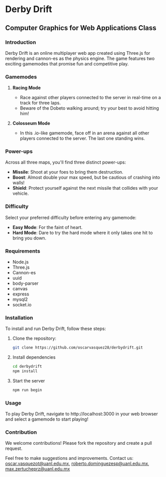 # Derby Drift

## Computer Graphics for Web Applications Class

### Introduction
Derby Drift is an online multiplayer web app created using Three.js for rendering and cannon-es as the physics engine. The game features two exciting gamemodes that promise fun and competitive play.

### Gamemodes
1. **Racing Mode**
   - Race against other players connected to the server in real-time on a track for three laps.
   - Beware of the Dobeto walking around; try your best to avoid hitting him!

2. **Colosseum Mode**
   - In this .io-like gamemode, face off in an arena against all other players connected to the server. The last one standing wins.

### Power-ups
Across all three maps, you'll find three distinct power-ups:
- **Missile**: Shoot at your foes to bring them destruction.
- **Boost**: Almost double your max speed, but be cautious of crashing into walls!
- **Shield**: Protect yourself against the next missile that collides with your vehicle.

### Difficulty
Select your preferred difficulty before entering any gamemode:
- **Easy Mode**: For the faint of heart.
- **Hard Mode**: Dare to try the hard mode where it only takes one hit to bring you down.

### Requirements
- Node.js
- Three.js
- Cannon-es
- uuid
- body-parser
- canvas
- express
- mysql2
- socket.io

### Installation
To install and run Derby Drift, follow these steps:
1. Clone the repository:
   ```bash
   git clone https://github.com/oscarvasquez28/derbydrift.git
2. Install dependencies
   ```bash
   cd derbydrift
   npm install
3. Start the server
   ```bash
   npm run begin

### Usage
To play Derby Drift, navigate to http://localhost:3000 in your web browser and select a gamemode to start playing!

### Contribution
We welcome contributions! Please fork the repository and create a pull request.

Feel free to make suggestions and improvements.
Contact us: oscar.vasquezot@uanl.edu.mx, roberto.dominguezesp@uanl.edu.mx, max.zertucheprz@uanl.edu.mx
   
